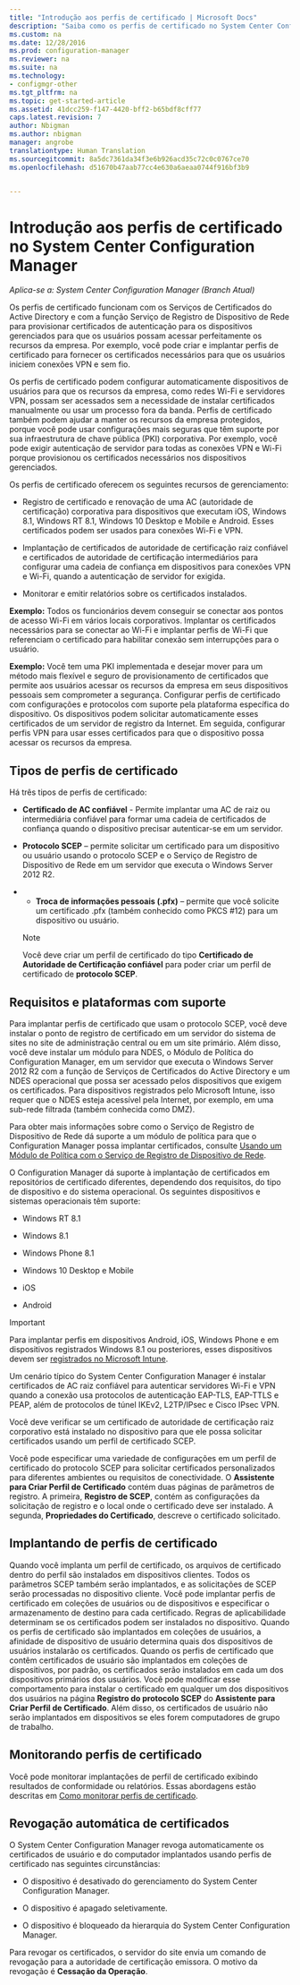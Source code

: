 ```yaml
---
title: "Introdução aos perfis de certificado | Microsoft Docs"
description: "Saiba como os perfis de certificado no System Center Configuration Manager funcionam com Serviços de Certificados do Active Directory."
ms.custom: na
ms.date: 12/28/2016
ms.prod: configuration-manager
ms.reviewer: na
ms.suite: na
ms.technology:
- configmgr-other
ms.tgt_pltfrm: na
ms.topic: get-started-article
ms.assetid: 41dcc259-f147-4420-bff2-b65bdf8cff77
caps.latest.revision: 7
author: Nbigman
ms.author: nbigman
manager: angrobe
translationtype: Human Translation
ms.sourcegitcommit: 8a5dc7361da34f3e6b926acd35c72c0c0767ce70
ms.openlocfilehash: d51670b47aab77cc4e630a6aeaa0744f916bf3b9


---
```

# <a name="introduction-to-certificate-profiles-in-system-center-configuration-manager"></a>Introdução aos perfis de certificado no System Center Configuration Manager

*Aplica-se a: System Center Configuration Manager (Branch Atual)*


Os perfis de certificado funcionam com os Serviços de Certificados do Active Directory e com a função Serviço de Registro de Dispositivo de Rede para provisionar certificados de autenticação para os dispositivos gerenciados para que os usuários possam acessar perfeitamente os recursos da empresa. Por exemplo, você pode criar e implantar perfis de certificado para fornecer os certificados necessários para que os usuários iniciem conexões VPN e sem fio. 

Os perfis de certificado podem configurar automaticamente dispositivos de usuários para que os recursos da empresa, como redes Wi-Fi e servidores VPN, possam ser acessados sem a necessidade de instalar certificados manualmente ou usar um processo fora da banda. Perfis de certificado também podem ajudar a manter os recursos da empresa protegidos, porque você pode usar configurações mais seguras que têm suporte por sua infraestrutura de chave pública (PKI) corporativa. Por exemplo, você pode exigir autenticação de servidor para todas as conexões VPN e Wi-Fi porque provisionou os certificados necessários nos dispositivos gerenciados.   

Os perfis de certificado oferecem os seguintes recursos de gerenciamento:  

-   Registro de certificado e renovação de uma AC (autoridade de certificação) corporativa para dispositivos que executam iOS, Windows 8.1, Windows RT 8.1, Windows 10 Desktop e Mobile e Android. Esses certificados podem ser usados para conexões Wi-Fi e VPN.  

-   Implantação de certificados de autoridade de certificação raiz confiável e certificados de autoridade de certificação intermediários para configurar uma cadeia de confiança em dispositivos para conexões VPN e Wi-Fi, quando a autenticação de servidor for exigida.  

-   Monitorar e emitir relatórios sobre os certificados instalados.  

**Exemplo:** Todos os funcionários devem conseguir se conectar aos pontos de acesso Wi-Fi em vários locais corporativos. Implantar os certificados necessários para se conectar ao Wi-Fi e implantar perfis de Wi-Fi que referenciam o certificado para habilitar conexão sem interrupções para o usuário.  

**Exemplo:** Você tem uma PKI implementada e desejar mover para um método mais flexível e seguro de provisionamento de certificados que permite aos usuários acessar os recursos da empresa em seus dispositivos pessoais sem comprometer a segurança. Configurar perfis de certificado com configurações e protocolos com suporte pela plataforma específica do dispositivo. Os dispositivos podem solicitar automaticamente esses certificados de um servidor de registro da Internet. Em seguida, configurar perfis VPN para usar esses certificados para que o dispositivo possa acessar os recursos da empresa.  

## <a name="types-of-certificate-profiles"></a>Tipos de perfis de certificado  
 Há três tipos de perfis de certificado:  

-   **Certificado de AC confiável** - Permite implantar uma AC de raiz ou intermediária confiável para formar uma cadeia de certificados de confiança quando o dispositivo precisar autenticar-se em um servidor.  

-   **Protocolo SCEP** – permite solicitar um certificado para um dispositivo ou usuário usando o protocolo SCEP e o Serviço de Registro de Dispositivo de Rede em um servidor que executa o Windows Server 2012 R2.
-   -   **Troca de informações pessoais (.pfx)** – permite que você solicite um certificado .pfx (também conhecido como PKCS #12) para um dispositivo ou usuário.

    > [!NOTE]  
    >  Você deve criar um perfil de certificado do tipo **Certificado de Autoridade de Certificação confiável** para poder criar um perfil de certificado de **protocolo SCEP**.  

## <a name="requirements-and-supported-platforms"></a>Requisitos e plataformas com suporte  
 Para implantar perfis de certificado que usam o protocolo SCEP, você deve instalar o ponto de registro de certificado em um servidor do sistema de sites no site de administração central ou em um site primário. Além disso, você deve instalar um módulo para NDES, o Módulo de Política do Configuration Manager, em um servidor que executa o Windows Server 2012 R2 com a função de Serviços de Certificados do Active Directory e um NDES operacional que possa ser acessado pelos dispositivos que exigem os certificados. Para dispositivos registrados pelo Microsoft Intune, isso requer que o NDES esteja acessível pela Internet, por exemplo, em uma sub-rede filtrada (também conhecida como DMZ).  

 Para obter mais informações sobre como o Serviço de Registro de Dispositivo de Rede dá suporte a um módulo de política para que o Configuration Manager possa implantar certificados, consulte [Usando um Módulo de Política com o Serviço de Registro de Dispositivo de Rede](http://go.microsoft.com/fwlink/p/?LinkId=328657).  

 O Configuration Manager dá suporte à implantação de certificados em repositórios de certificado diferentes, dependendo dos requisitos, do tipo de dispositivo e do sistema operacional. Os seguintes dispositivos e sistemas operacionais têm suporte:  

-   Windows RT 8.1  

-   Windows 8.1  

-   Windows Phone 8.1  

-   Windows 10 Desktop e Mobile  

-   iOS  

-   Android  

> [!IMPORTANT]  
>  Para implantar perfis em dispositivos Android, iOS, Windows Phone e em dispositivos registrados Windows 8.1 ou posteriores, esses dispositivos devem ser [registrados no Microsoft Intune](https://technet.microsoft.com/en-us/library/dn646962.aspx).   

Um cenário típico do System Center Configuration Manager é instalar certificados de AC raiz confiável para autenticar servidores Wi-Fi e VPN quando a conexão usa protocolos de autenticação EAP-TLS, EAP-TTLS e PEAP, além de protocolos de túnel IKEv2, L2TP/IPsec e Cisco IPsec VPN.  

Você deve verificar se um certificado de autoridade de certificação raiz corporativo está instalado no dispositivo para que ele possa solicitar certificados usando um perfil de certificado SCEP.  

Você pode especificar uma variedade de configurações em um perfil de certificado do protocolo SCEP para solicitar certificados personalizados para diferentes ambientes ou requisitos de conectividade. O **Assistente para Criar Perfil de Certificado** contém duas páginas de parâmetros de registro. A primeira, **Registro de SCEP**, contém as configurações da solicitação de registro e o local onde o certificado deve ser instalado. A segunda, **Propriedades do Certificado**, descreve o certificado solicitado.  

## <a name="deploying-certificate-profiles"></a>Implantando de perfis de certificado  
 Quando você implanta um perfil de certificado, os arquivos de certificado dentro do perfil são instalados em dispositivos clientes. Todos os parâmetros SCEP também serão implantados, e as solicitações de SCEP serão processadas no dispositivo cliente. Você pode implantar perfis de certificado em coleções de usuários ou de dispositivos e especificar o armazenamento de destino para cada certificado. Regras de aplicabilidade determinam se os certificados podem ser instalados no dispositivo. Quando os perfis de certificado são implantados em coleções de usuários, a afinidade de dispositivo de usuário determina quais dos dispositivos de usuários instalarão os certificados. Quando os perfis de certificado que contêm certificados de usuário são implantados em coleções de dispositivos, por padrão, os certificados serão instalados em cada um dos dispositivos primários dos usuários. Você pode modificar esse comportamento para instalar o certificado em qualquer um dos dispositivos dos usuários na página **Registro do protocolo SCEP** do **Assistente para Criar Perfil de Certificado**. Além disso, os certificados de usuário não serão implantados em dispositivos se eles forem computadores de grupo de trabalho.  

## <a name="monitoring-certificate-profiles"></a>Monitorando perfis de certificado  

Você pode monitorar implantações de perfil de certificado exibindo resultados de conformidade ou relatórios. Essas abordagens estão descritas em [Como monitorar perfis de certificado](/sccm/protect/deploy-use/monitor-certificate-profiles).


## <a name="automatic-revocation-of-certificates"></a>Revogação automática de certificados  
 O System Center Configuration Manager revoga automaticamente os certificados de usuário e do computador implantados usando perfis de certificado nas seguintes circunstâncias:  

-   O dispositivo é desativado do gerenciamento do System Center Configuration Manager.  

-   O dispositivo é apagado seletivamente.  

-   O dispositivo é bloqueado da hierarquia do System Center Configuration Manager.  

 Para revogar os certificados, o servidor do site envia um comando de revogação para a autoridade de certificação emissora. O motivo da revogação é **Cessação da Operação**.  



<!--HONumber=Dec16_HO5-->


